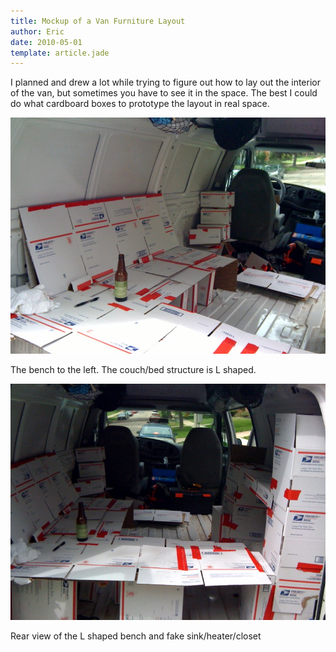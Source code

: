 ```yaml
---
title: Mockup of a Van Furniture Layout
author: Eric
date: 2010-05-01
template: article.jade
---
```


I planned and drew a lot while trying to figure out how to lay out the interior of the van, but sometimes you have to see it in the space. The best I could do what cardboard boxes to prototype the layout in real space.

<span class="more"></span>

![Furniture Mockup](furniture-mockup-1.jpg)

The bench to the left. The couch/bed structure is L shaped.

![Furniture Mockup](furniture-mockup-2.jpg)

Rear view of the L shaped bench and fake sink/heater/closet